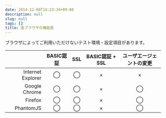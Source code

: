 ```yaml
---
date: 2014-12-08T14:23:34+09:00
description: null
slug: null
tags: []
title: 各ブラウザの機能差
---
```


ブラウザによってご利用いただけないテスト環境・設定項目があります。

|            |  BASIC認証   |      SSL     |    BASIC認証 + SSL   |  ユーザエージェントの変更  |
|-----------:|:------------:|:------------:|:--------------------:|:--------------------------:|
| Internet Explorer |     ◯       |      ◯      |         ×           |             ×
| Google Chrome |     ◯       |      ◯      |         ×           |             ◯             |
| Firefox    |     ◯       |      ◯      |         ×           |             ◯             |
| PhantomJS  |     ◯       |      ◯      |         ×           |             ◯             |
